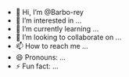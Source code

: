 - 👋 Hi, I’m @Barbo-rey
- 👀 I’m interested in ...
- 🌱 I’m currently learning ...
- 💞️ I’m looking to collaborate on ...
- 📫 How to reach me ...
- 😄 Pronouns: ...
- ⚡ Fun fact: ...

<!---
Barbo-rey/Barbo-rey is a ✨ special ✨ repository because its `README.md` (this file) appears on your GitHub profile.
You can click the Preview link to take a look at your changes.
--->
